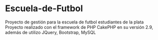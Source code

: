 # Escuela-de-Futbol
Proyecto de gestión para la escuela de futbol estudiantes de la plata
Proyecto realizado con el framework de PHP CakePHP en su versión 2.9, además de utilizo JQuery, Bootstrap, MySQL
